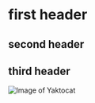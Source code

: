 # first header
## second header
## third header

![Image of Yaktocat](https://octodex.github.com/images/yaktocat.png)
